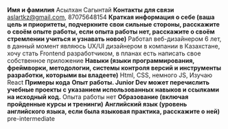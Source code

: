 **Имя и фамилия**
Асылхан Сагынтай
**Контакты для связи**
aslartkz@gmail.com, 87075648154
**Краткая информация о себе (ваша цель и приоритеты, подчеркните свои сильные стороны, расскажите о своём опыте работы, если опыта работы нет, расскажите о своём стремлении учиться и узнавать новое)**
Работал веб-дизайнером 6 лет, в данный момент являюсь UX/UI дизайнером в компании в Казахстане, хочу стать Frontend разработчиком, в планах есть написать свое собственное приложение 
**Навыки (языки программирования, фреймворки, методологии, системы контроля версий и инструменты разработки, которыми вы владеете)**
Html, CSS, немного JS, Изучаю React
**Примеры кода**
**Опыт работы. Junior Dev может перечислить учебные проекты с указанием использованных навыков и ссылками на исходный код.**
Опыта работы нет
**Образование (включая пройденные курсы и тренинги)**
**Английский язык (уровень английского языка, если была языковая практика, расскажите о ней)**
pre-intermediate
